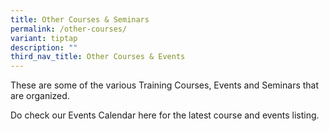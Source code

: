 ```yaml
---
title: Other Courses & Seminars
permalink: /other-courses/
variant: tiptap
description: ""
third_nav_title: Other Courses & Events
---
```

<p>These are some of the various Training Courses, Events and Seminars that
are organized.</p>
<p>Do check our Events Calendar here for the latest course and events listing.</p>
<p></p>
<p></p>